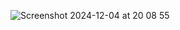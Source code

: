 ![Screenshot 2024-12-04 at 20 08 55](https://github.com/user-attachments/assets/788af428-fe33-424a-a37a-588a0684b953)
